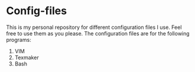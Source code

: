 # Config-files

This is my personal repository for different configuration files I use. Feel free to use
them as you please. The configuration files are for the following programs:

1. VIM
2. Texmaker
3. Bash
